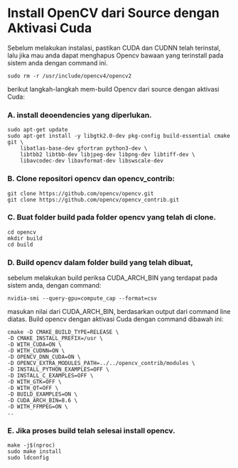 # Install OpenCV dari Source dengan Aktivasi Cuda

Sebelum melakukan instalasi, pastikan CUDA dan CUDNN telah terinstal, lalu jika mau anda dapat menghapus Opencv bawaan yang terinstall pada sistem anda dengan command ini.
```
sudo rm -r /usr/include/opencv4/opencv2
```
berikut langkah-langkah mem-build Opencv dari source dengan aktivasi Cuda:

### A. install deoendencies yang diperlukan.
```
sudo apt-get update
sudo apt-get install -y libgtk2.0-dev pkg-config build-essential cmake git \
    libatlas-base-dev gfortran python3-dev \
    libtbb2 libtbb-dev libjpeg-dev libpng-dev libtiff-dev \
    libavcodec-dev libavformat-dev libswscale-dev
```

### B. Clone repositori opencv dan opencv_contrib:
```
git clone https://github.com/opencv/opencv.git
git clone https://github.com/opencv/opencv_contrib.git
```

### C. Buat folder build pada folder opencv yang telah di clone.
```
cd opencv
mkdir build
cd build
```

### D. Build opencv dalam folder build yang telah dibuat, 
sebelum melakukan build periksa CUDA_ARCH_BIN yang terdapat pada sistem anda, dengan command:
```
nvidia-smi --query-gpu=compute_cap --format=csv
```

masukan nilai dari CUDA_ARCH_BIN, berdasarkan output dari command line diatas. Build opencv dengan aktivasi Cuda dengan command dibawah ini: 

```
cmake -D CMAKE_BUILD_TYPE=RELEASE \
-D CMAKE_INSTALL_PREFIX=/usr \
-D WITH_CUDA=ON \
-D WITH_CUDNN=ON \
-D OPENCV_DNN_CUDA=ON \
-D OPENCV_EXTRA_MODULES_PATH=../../opencv_contrib/modules \
-D INSTALL_PYTHON_EXAMPLES=OFF \
-D INSTALL_C_EXAMPLES=OFF \
-D WITH_GTK=OFF \
-D WITH_QT=OFF \
-D BUILD_EXAMPLES=ON \
-D CUDA_ARCH_BIN=8.6 \
-D WITH_FFMPEG=ON \
..
```

### E. Jika proses build telah selesai install opencv.
```
make -j$(nproc)
sudo make install
sudo ldconfig
```
